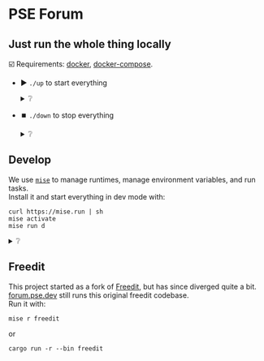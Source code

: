 # PSE Forum

## Just run the whole thing locally

☑️ Requirements: [docker](https://docs.docker.com/get-started/get-docker/), [docker-compose](https://docs.docker.com/compose/install/).

- ▶️ `./up` to start everything

  <details>
  <summary>❔</summary>
  This will:

  1. Start all services (postgres db, vite client, rust server) as docker containers
  2. Opens automatically the frontend in your browser
  </details>

- ⏹️ `./down` to stop everything
  <details>
  <summary>❔</summary>
  This will stop all the services (nothing else than `docker compose down`).
  </details>

## Develop

We use [`mise`](https://mise.jdx.dev) to manage runtimes, manage environment variables, and run tasks.\
Install it and start everything in dev mode with:

```commandline
curl https://mise.run | sh
mise activate
mise run d
```

<details>
<summary>❔</summary>

1. Installs [`mise`](https://mise.jdx.dev)
2. Installs necessary runtimes (bun, rust)
3. Installs necessary packages (node_modules, cargo deps)
4. Spins up a postgres database and runs the migrations against it
5. Generates prisma client and corresponding TS types
6. Starts the api server in dev mode
7. Starts the frontend client in dev mode

</details>

## Freedit

This project started as a fork of [Freedit](https://github.com/FreedEdit/freedit), but has since diverged quite a bit.\
[forum.pse.dev](https://forum.pse.dev/) still runs this original freedit codebase.\
Run it with:

```commandline
mise r freedit
```

or

```commandline
cargo run -r --bin freedit
```
